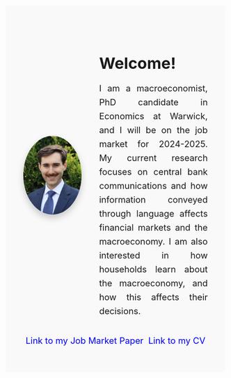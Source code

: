 <header style="background-color: #f9f9f9; padding: 60px 40px;">
  <div style="display: flex; align-items: center; justify-content: center; gap: 40px; max-width: 1920px; margin: auto;">
    <div style="width: 35%; display: flex; justify-content: center;">
      <img src="files/images/profile_lowres.png" alt="Profile Image" style="border-radius: 50%; box-shadow: 0 8px 16px rgba(0, 0, 0, 0.2);">
    </div>
    <div style="width: 65%; text-align: left;">
      <h1 style="font-size: 36px; margin-bottom: 20px;">Welcome!</h1>
      <p style="font-size: 20px; line-height: 1.6; margin: 0; text-align: justify;">
        I am a macroeconomist, PhD candidate in Economics at Warwick, and I will be on the job market for 2024-2025. My current research focuses on central bank communications and how information conveyed through language affects financial markets and the macroeconomy. I am also interested in how households learn about the macroeconomy, and how this affects their decisions.
      </p>
    </div>
  </div>



  
  <!-- Links Section -->
  <div style="display: flex; justify-content: space-around; margin-top: 40px;">
    <a href="https://warwick.ac.uk/fac/soc/economics/staff/garhassall/gavinhassall-jmp.pdf" style="text-decoration: none; color: blue; font-size: 20px;">Link to my Job Market Paper</a>
    <a href="https://warwick.ac.uk/fac/soc/economics/staff/garhassall/gavinhassall-cv.pdf" style="text-decoration: none; color: blue; font-size: 20px;">Link to my CV</a>
  </div>
</header>
